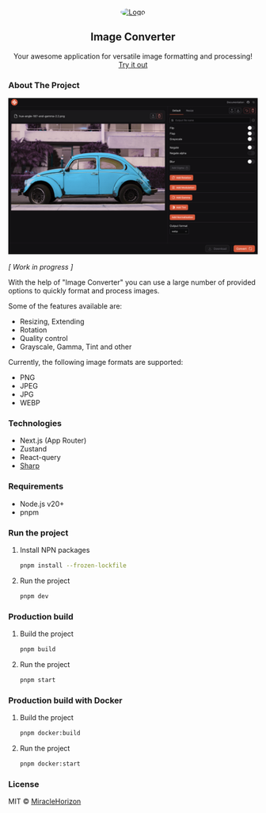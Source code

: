 <br />
<div align="center">
  <a href="https://raw.githubusercontent.com/MiracleHorizon/image-converter/main/public/favicon-32x32.png">
    <img src="public/apple-touch-icon-120x120.png" alt="Logo" width=120 height=120 style="border-radius: 50%;">
  </a>

<h2 align="center">Image Converter</h3>

  <p align="center">
    Your awesome application for versatile image formatting and processing!
    <br />
    <a href="https://image-converter-omega.vercel.app" target="_blank">Try it out</a>
  </p>
</div>

### About The Project

[![Product Screen Shot][preview-screenshot]][project-github]

<em>[ Work in progress ]</em>

With the help of "Image Converter" you can use a large number of provided options to quickly format and process images.

Some of the features available are:
* Resizing, Extending
* Rotation
* Quality control
* Grayscale, Gamma, Tint and other

Currently, the following image formats are supported:
* PNG
* JPEG
* JPG
* WEBP

### Technologies

* Next.js (App Router)
* Zustand
* React-query
* [Sharp](https://sharp.pixelplumbing.com/)

### Requirements

* Node.js v20+
* pnpm

### Run the project

1. Install NPN packages
   ```sh
   pnpm install --frozen-lockfile
   ```
2. Run the project
   ```sh
   pnpm dev
   ```

### Production build

1. Build the project
   ```sh
   pnpm build
   ```
2. Run the project
   ```sh
   pnpm start
   ```

### Production build with Docker

1. Build the project
   ```sh
   pnpm docker:build
   ```
2. Run the project
   ```sh
   pnpm docker:start
   ```

### License

MIT © [MiracleHorizon](https://github.com/MiracleHorizon)

[project-github]: https://github.com/MiracleHorizon/image-converter
[preview-screenshot]: public/preview-screenshot.png
